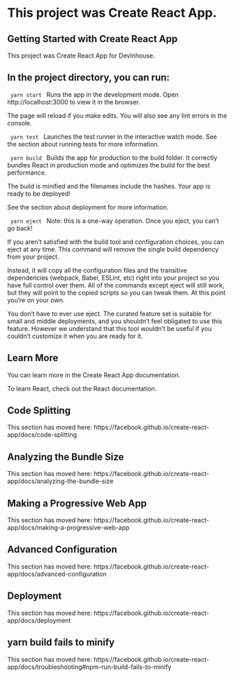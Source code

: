<h1> This project was Create React App. </h1>

<h2> Getting Started with Create React App </h2>
This project was Create React App for DevInhouse.


<h2> In the project directory, you can run: </h2>

<code> yarn start </code>
Runs the app in the development mode.
Open http://localhost:3000 to view it in the browser.

The page will reload if you make edits.
You will also see any lint errors in the console.

<code> yarn test </code>
Launches the test runner in the interactive watch mode.
See the section about running tests for more information.

<code> yarn build </code>
Builds the app for production to the build folder.
It correctly bundles React in production mode and optimizes the build for the best performance.

The build is minified and the filenames include the hashes.
Your app is ready to be deployed!

See the section about deployment for more information.

<code> yarn eject </code>
Note: this is a one-way operation. Once you eject, you can’t go back!

If you aren’t satisfied with the build tool and configuration choices, you can eject at any time. This command will remove the single build dependency from your project.

Instead, it will copy all the configuration files and the transitive dependencies (webpack, Babel, ESLint, etc) right into your project so you have full control over them. All of the commands except eject will still work, but they will point to the copied scripts so you can tweak them. At this point you’re on your own.

You don’t have to ever use eject. The curated feature set is suitable for small and middle deployments, and you shouldn’t feel obligated to use this feature. However we understand that this tool wouldn’t be useful if you couldn’t customize it when you are ready for it.

<h2> Learn More </h2>
You can learn more in the Create React App documentation.

To learn React, check out the React documentation.

<h2> Code Splitting </h2> 
This section has moved here: https://facebook.github.io/create-react-app/docs/code-splitting

<h2> Analyzing the Bundle Size </h2> 
This section has moved here: https://facebook.github.io/create-react-app/docs/analyzing-the-bundle-size

<h2> Making a Progressive Web App </h2> 
This section has moved here: https://facebook.github.io/create-react-app/docs/making-a-progressive-web-app

<h2> Advanced Configuration </h2>
This section has moved here: https://facebook.github.io/create-react-app/docs/advanced-configuration

<h2> Deployment </h2> 
This section has moved here: https://facebook.github.io/create-react-app/docs/deployment

<h2> yarn build fails to minify </h2> 
This section has moved here: https://facebook.github.io/create-react-app/docs/troubleshooting#npm-run-build-fails-to-minify
